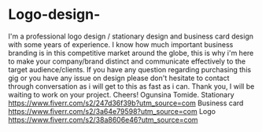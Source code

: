 # Logo-design-
I'm a professional logo design / stationary design and business card design  with some years of experience. I know how much important business branding is in this competitive market around the globe, this is why i'm here to make your company/brand distinct and communicate effectively to the target audience/clients.   If you have any question regarding purchasing this gig or you have any issue on design please don't hesitate to contact through conversation as i will get to this as fast as i can.  Thank you, I will be waiting to work on your project. Cheers!   Ogunsina Tomide.  Stationary https://www.fiverr.com/s2/247d36f39b?utm_source=com      Business card https://www.fiverr.com/s2/3a64e79598?utm_source=com  Logo https://www.fiverr.com/s2/38a8606e46?utm_source=com 
